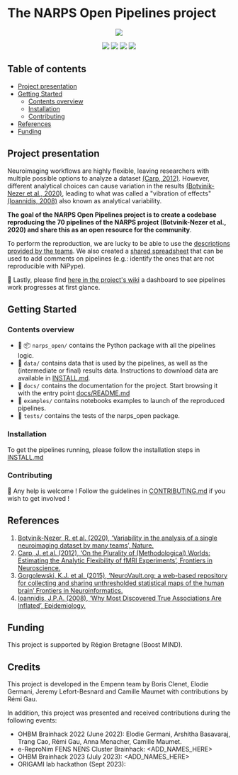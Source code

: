# The NARPS Open Pipelines project

<p align="center">
	<img src="assets/images/project_illustration.png"/> 
</p>

<p align="center">
    <a href="https://github.com/Inria-Empenn/narps_open_pipelines/actions/workflows/unit_tests.yml" alt="Unit tests status">
        <img src="https://img.shields.io/github/actions/workflow/status/Inria-Empenn/narps_open_pipelines/unit_tests.yml?label=unit%20tests" /></a>
    <a href="https://github.com/Inria-Empenn/narps_open_pipelines/actions/workflows/code_quality.yml" alt="Code quality status">
        <img src="https://img.shields.io/github/actions/workflow/status/Inria-Empenn/narps_open_pipelines/code_quality.yml?label=code%20quality" /></a>
    <a href="https://github.com/Inria-Empenn/narps_open_pipelines/graphs/contributors" alt="Contributors">
        <img src="https://img.shields.io/github/contributors/Inria-Empenn/narps_open_pipelines" /></a>
    <a href="https://github.com/Inria-Empenn/narps_open_pipelines/pulse" alt="Commit activity">
        <img src="https://img.shields.io/github/commit-activity/m/Inria-Empenn/narps_open_pipelines" /></a>
</p>

## Table of contents

- [Project presentation](#project-presentation)
- [Getting Started](#getting-started)
	- [Contents overview](#contents-overview)
	- [Installation](#installation)
	- [Contributing](#contributing)
- [References](#references)
- [Funding](#funding)

## Project presentation

Neuroimaging workflows are highly flexible, leaving researchers with multiple possible options to analyze a dataset [(Carp, 2012)](https://www.frontiersin.org/articles/10.3389/fnins.2012.00149/full).
However, different analytical choices can cause variation in the results [(Botvinik-Nezer et al., 2020)](https://www.nature.com/articles/s41586-020-2314-9), leading to what was called a "vibration of effects" [(Ioannidis, 2008)](https://pubmed.ncbi.nlm.nih.gov/18633328/) also known as analytical variability. 

**The goal of the NARPS Open Pipelines project is to create a codebase reproducing the 70 pipelines of the NARPS project (Botvinik-Nezer et al., 2020) and share this as an open resource for the community**. 

To perform the reproduction, we are lucky to be able to use the [descriptions provided by the teams](https://github.com/poldrack/narps/blob/1.0.1/ImageAnalyses/metadata_files/analysis_pipelines_for_analysis.xlsx).
We also created a [shared spreadsheet](https://docs.google.com/spreadsheets/d/1FU_F6kdxOD4PRQDIHXGHS4zTi_jEVaUqY_Zwg0z6S64/edit?usp=sharing) that can be used to add comments on pipelines (e.g.: identify the ones that are not reproducible with NiPype).

:vertical_traffic_light: Lastly, please find [here in the project's wiki](https://github.com/Inria-Empenn/narps_open_pipelines/wiki/pipeline_status) a dashboard to see pipelines work progresses at first glance.

## Getting Started

### Contents overview

- :snake: :package: `narps_open/` contains the Python package with all the pipelines logic.
- :brain: `data/` contains data that is used by the pipelines, as well as the (intermediate or final) results data. Instructions to download data are available in [INSTALL.md](/INSTALL.md#data-download-instructions).
- :blue_book: `docs/` contains the documentation for the project. Start browsing it with the entry point [docs/README.md](/docs/README.md)
- :orange_book: `examples/` contains notebooks examples to launch of the reproduced pipelines.
- :microscope: `tests/` contains the tests of the narps_open package.

### Installation

To get the pipelines running, please follow the installation steps in [INSTALL.md](/INSTALL.md)

### Contributing 

:wave: Any help is welcome ! Follow the guidelines in [CONTRIBUTING.md](/CONTRIBUTING.md) if you wish to get involved !

## References

1. [Botvinik-Nezer, R. et al. (2020), ‘Variability in the analysis of a single neuroimaging dataset by many teams’, Nature.](https://www.nature.com/articles/s41586-020-2314-9)
2. [Carp, J. et al. (2012), ‘On the Plurality of (Methodological) Worlds: Estimating the Analytic Flexibility of fMRI Experiments’, Frontiers in Neuroscience.](https://www.frontiersin.org/articles/10.3389/fnins.2012.00149/full)
3. [Gorgolewski, K.J. et al. (2015), ‘NeuroVault.org: a web-based repository for collecting and sharing unthresholded statistical maps of the human brain’ Frontiers in Neuroinformatics.](https://www.frontiersin.org/articles/10.3389/fninf.2015.00008/full)
4. [Ioannidis, J.P.A. (2008), ‘Why Most Discovered True Associations Are Inflated’, Epidemiology.](https://pubmed.ncbi.nlm.nih.gov/18633328/)

## Funding

This project is supported by Région Bretagne (Boost MIND). 

## Credits

This project is developed in the Empenn team by Boris Clenet, Elodie Germani, Jeremy Lefort-Besnard and Camille Maumet with contributions by Rémi Gau.

In addition, this project was presented and received contributions during the following events:
 - OHBM Brainhack 2022 (June 2022): Elodie Germani, Arshitha Basavaraj, Trang Cao, Rémi Gau, Anna Menacher, Camille Maumet.
 - e-ReproNim FENS NENS Cluster Brainhack: <ADD_NAMES_HERE>
 - OHBM Brainhack 2023 (July 2023): <ADD_NAMES_HERE>
 - ORIGAMI lab hackathon (Sept 2023): 

